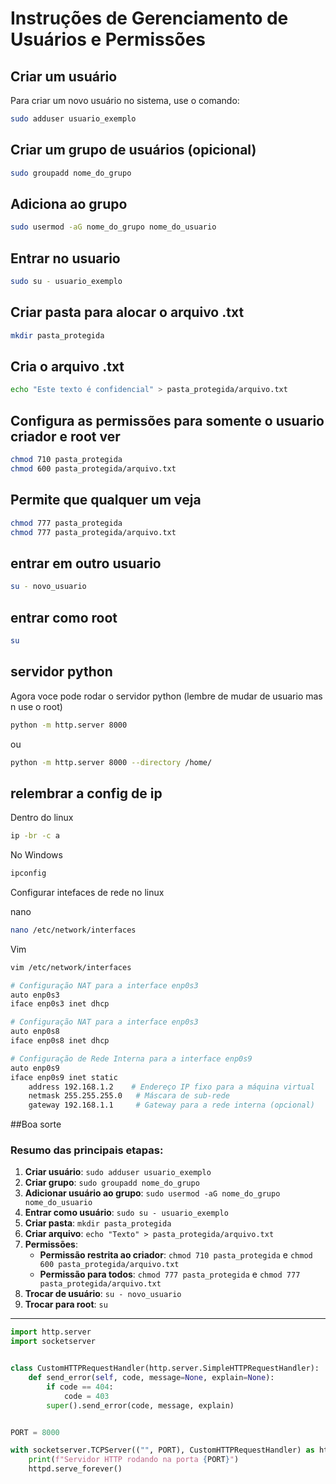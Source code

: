 # Instruções de Gerenciamento de Usuários e Permissões

## Criar um usuário

Para criar um novo usuário no sistema, use o comando:

```bash
sudo adduser usuario_exemplo
```
## Criar um grupo de usuários (opicional)
```bash
sudo groupadd nome_do_grupo
```
## Adiciona ao grupo
```bash
sudo usermod -aG nome_do_grupo nome_do_usuario
```
## Entrar no usuario
```bash
sudo su - usuario_exemplo
```
## Criar pasta para alocar o arquivo .txt
```bash
mkdir pasta_protegida
```
## Cria o arquivo .txt
```bash
echo "Este texto é confidencial" > pasta_protegida/arquivo.txt
```
## Configura as permissões para somente o usuario criador e root ver
```bash
chmod 710 pasta_protegida
chmod 600 pasta_protegida/arquivo.txt
```
## Permite que qualquer um veja
```bash
chmod 777 pasta_protegida
chmod 777 pasta_protegida/arquivo.txt
```
## entrar em outro usuario
```bash
su - novo_usuario
```
## entrar como root
```bash
su
```
## servidor python
Agora voce pode rodar o servidor python (lembre de mudar de usuario mas n use o root)
```bash
python -m http.server 8000
```
ou

```bash
python -m http.server 8000 --directory /home/
```


## relembrar a config de ip

Dentro do linux
```bash
ip -br -c a
```
No Windows

```bash
ipconfig
```
Configurar intefaces de rede no linux

nano
```bash
nano /etc/network/interfaces
```
Vim
```bash
vim /etc/network/interfaces
```

```bash
# Configuração NAT para a interface enp0s3
auto enp0s3
iface enp0s3 inet dhcp

# Configuração NAT para a interface enp0s3
auto enp0s8
iface enp0s8 inet dhcp

# Configuração de Rede Interna para a interface enp0s9
auto enp0s9
iface enp0s9 inet static
    address 192.168.1.2    # Endereço IP fixo para a máquina virtual
    netmask 255.255.255.0   # Máscara de sub-rede
    gateway 192.168.1.1     # Gateway para a rede interna (opcional)

```

##Boa sorte
### Resumo das principais etapas:

1. **Criar usuário**: `sudo adduser usuario_exemplo`
2. **Criar grupo**: `sudo groupadd nome_do_grupo`
3. **Adicionar usuário ao grupo**: `sudo usermod -aG nome_do_grupo nome_do_usuario`
4. **Entrar como usuário**: `sudo su - usuario_exemplo`
5. **Criar pasta**: `mkdir pasta_protegida`
6. **Criar arquivo**: `echo "Texto" > pasta_protegida/arquivo.txt`
7. **Permissões**:
   - **Permissão restrita ao criador**: `chmod 710 pasta_protegida` e `chmod 600 pasta_protegida/arquivo.txt`
   - **Permissão para todos**: `chmod 777 pasta_protegida` e `chmod 777 pasta_protegida/arquivo.txt`
8. **Trocar de usuário**: `su - novo_usuario`
9. **Trocar para root**: `su`
---------
```python
import http.server
import socketserver


class CustomHTTPRequestHandler(http.server.SimpleHTTPRequestHandler):
    def send_error(self, code, message=None, explain=None):
        if code == 404:
            code = 403
        super().send_error(code, message, explain)


PORT = 8000

with socketserver.TCPServer(("", PORT), CustomHTTPRequestHandler) as httpd:
    print(f"Servidor HTTP rodando na porta {PORT}")
    httpd.serve_forever()


```

